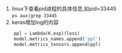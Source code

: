 1. linux下查看pid进程的具体信息,如pid=33445  
```ps aux|grep 33445```  
2. keras增加log的内容
``` python
    ppl = Lambda(K.exp)(loss)
	model.metrics_names.append('ppl')
	model.metrics_tensors.append(ppl)
```